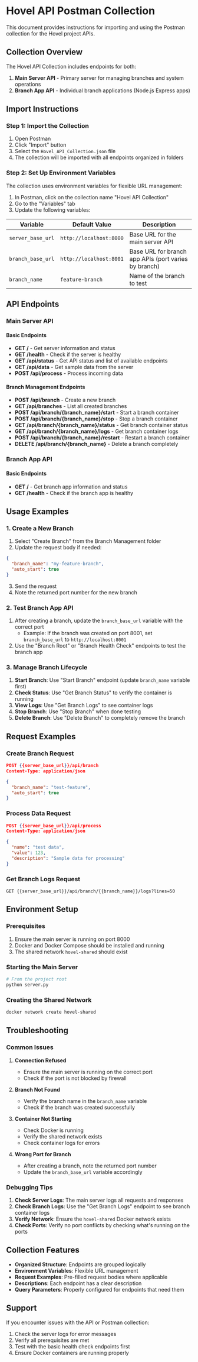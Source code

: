 # Hovel API Postman Collection

This document provides instructions for importing and using the Postman collection for the Hovel project APIs.

## Collection Overview

The Hovel API Collection includes endpoints for both:
1. **Main Server API** - Primary server for managing branches and system operations
2. **Branch App API** - Individual branch applications (Node.js Express apps)

## Import Instructions

### Step 1: Import the Collection
1. Open Postman
2. Click "Import" button
3. Select the `Hovel_API_Collection.json` file
4. The collection will be imported with all endpoints organized in folders

### Step 2: Set Up Environment Variables
The collection uses environment variables for flexible URL management:

1. In Postman, click on the collection name "Hovel API Collection"
2. Go to the "Variables" tab
3. Update the following variables:

| Variable | Default Value | Description |
|----------|---------------|-------------|
| `server_base_url` | `http://localhost:8000` | Base URL for the main server API |
| `branch_base_url` | `http://localhost:8001` | Base URL for branch app APIs (port varies by branch) |
| `branch_name` | `feature-branch` | Name of the branch to test |

## API Endpoints

### Main Server API

#### Basic Endpoints
- **GET /** - Get server information and status
- **GET /health** - Check if the server is healthy
- **GET /api/status** - Get API status and list of available endpoints
- **GET /api/data** - Get sample data from the server
- **POST /api/process** - Process incoming data

#### Branch Management Endpoints
- **POST /api/branch** - Create a new branch
- **GET /api/branches** - List all created branches
- **POST /api/branch/{branch_name}/start** - Start a branch container
- **POST /api/branch/{branch_name}/stop** - Stop a branch container
- **GET /api/branch/{branch_name}/status** - Get branch container status
- **GET /api/branch/{branch_name}/logs** - Get branch container logs
- **POST /api/branch/{branch_name}/restart** - Restart a branch container
- **DELETE /api/branch/{branch_name}** - Delete a branch completely

### Branch App API

#### Basic Endpoints
- **GET /** - Get branch app information and status
- **GET /health** - Check if the branch app is healthy

## Usage Examples

### 1. Create a New Branch
1. Select "Create Branch" from the Branch Management folder
2. Update the request body if needed:
```json
{
  "branch_name": "my-feature-branch",
  "auto_start": true
}
```
3. Send the request
4. Note the returned port number for the new branch

### 2. Test Branch App API
1. After creating a branch, update the `branch_base_url` variable with the correct port
   - Example: If the branch was created on port 8001, set `branch_base_url` to `http://localhost:8001`
2. Use the "Branch Root" or "Branch Health Check" endpoints to test the branch app

### 3. Manage Branch Lifecycle
1. **Start Branch**: Use "Start Branch" endpoint (update `branch_name` variable first)
2. **Check Status**: Use "Get Branch Status" to verify the container is running
3. **View Logs**: Use "Get Branch Logs" to see container logs
4. **Stop Branch**: Use "Stop Branch" when done testing
5. **Delete Branch**: Use "Delete Branch" to completely remove the branch

## Request Examples

### Create Branch Request
```json
POST {{server_base_url}}/api/branch
Content-Type: application/json

{
  "branch_name": "test-feature",
  "auto_start": true
}
```

### Process Data Request
```json
POST {{server_base_url}}/api/process
Content-Type: application/json

{
  "name": "test data",
  "value": 123,
  "description": "Sample data for processing"
}
```

### Get Branch Logs Request
```
GET {{server_base_url}}/api/branch/{{branch_name}}/logs?lines=50
```

## Environment Setup

### Prerequisites
1. Ensure the main server is running on port 8000
2. Docker and Docker Compose should be installed and running
3. The shared network `hovel-shared` should exist

### Starting the Main Server
```bash
# From the project root
python server.py
```

### Creating the Shared Network
```bash
docker network create hovel-shared
```

## Troubleshooting

### Common Issues

1. **Connection Refused**
   - Ensure the main server is running on the correct port
   - Check if the port is not blocked by firewall

2. **Branch Not Found**
   - Verify the branch name in the `branch_name` variable
   - Check if the branch was created successfully

3. **Container Not Starting**
   - Check Docker is running
   - Verify the shared network exists
   - Check container logs for errors

4. **Wrong Port for Branch**
   - After creating a branch, note the returned port number
   - Update the `branch_base_url` variable accordingly

### Debugging Tips

1. **Check Server Logs**: The main server logs all requests and responses
2. **Check Branch Logs**: Use the "Get Branch Logs" endpoint to see branch container logs
3. **Verify Network**: Ensure the `hovel-shared` Docker network exists
4. **Check Ports**: Verify no port conflicts by checking what's running on the ports

## Collection Features

- **Organized Structure**: Endpoints are grouped logically
- **Environment Variables**: Flexible URL management
- **Request Examples**: Pre-filled request bodies where applicable
- **Descriptions**: Each endpoint has a clear description
- **Query Parameters**: Properly configured for endpoints that need them

## Support

If you encounter issues with the API or Postman collection:
1. Check the server logs for error messages
2. Verify all prerequisites are met
3. Test with the basic health check endpoints first
4. Ensure Docker containers are running properly 
